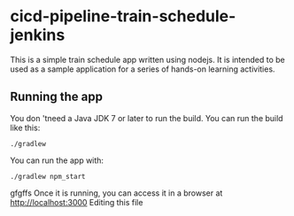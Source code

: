 # cicd-pipeline-train-schedule-jenkins

This is a simple train schedule app written using nodejs. It is intended to be used as a sample application for a series of hands-on learning activities.

## Running the app

You don 'tneed a Java JDK 7 or later to run the build. You can run the build like this:

    ./gradlew 

You can run the app with:

    ./gradlew npm_start
gfgffs
Once it is running, you can access it in a browser at [http://localhost:3000](http://localhost:3000)
Editing this file

